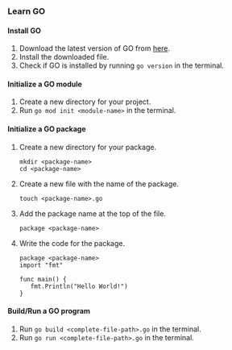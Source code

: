 ### Learn GO

#### Install GO

1. Download the latest version of GO from [here](https://go.dev/dl/).
2. Install the downloaded file.
3. Check if GO is installed by running `go version` in the terminal.

#### Initialize a GO module

1. Create a new directory for your project.
2. Run `go mod init <module-name>` in the terminal.

#### Initialize a GO package

1. Create a new directory for your package.

   ```
   mkdir <package-name>
   cd <package-name>
   ```

2. Create a new file with the name of the package.

   ```
   touch <package-name>.go
   ```

3. Add the package name at the top of the file.

   ```
   package <package-name>
   ```

4. Write the code for the package.

   ```
   package <package-name>
   import "fmt"

   func main() {
      fmt.Println("Hello World!")
   }
   ```

#### Build/Run a GO program

1. Run `go build <complete-file-path>.go` in the terminal.
2. Run `go run <complete-file-path>.go` in the terminal.
